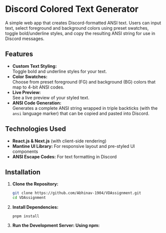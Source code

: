# Discord Colored Text Generator

A simple web app that creates Discord-formatted ANSI text. Users can input text, select foreground and background colors using preset swatches, toggle bold/underline styles, and copy the resulting ANSI string for use in Discord messages.

## Features

- **Custom Text Styling:**  
  Toggle bold and underline styles for your text.
- **Color Swatches:**  
  Choose from preset foreground (FG) and background (BG) colors that map to 4-bit ANSI codes.
- **Live Preview:**  
  See a live preview of your styled text.
- **ANSI Code Generation:**  
  Generates a complete ANSI string wrapped in triple backticks (with the `ansi` language marker) that can be copied and pasted into Discord.

## Technologies Used

- **React.js & Next.js** (with client-side rendering)
- **Mantine UI Library:** For responsive layout and pre-styled UI components
- **ANSI Escape Codes:** For text formatting in Discord

## Installation

1. **Clone the Repository:**
   ```bash
   git clone https://github.com/Abhinav-1904/VDAssignment.git
   cd VDAssignment
   ```
2. **Install Dependencies:**
   ```Using npm:
   pnpm install
   ```
3. **Run the Development Server: Using npm:**
   ```npm run dev

   ```

